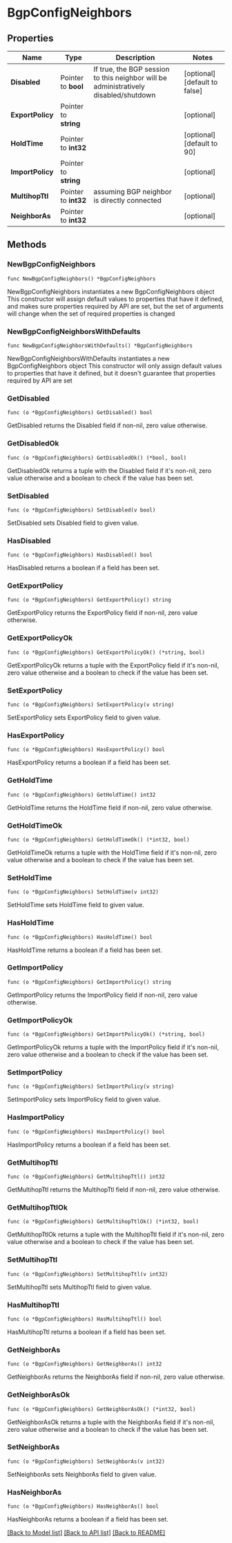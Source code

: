# BgpConfigNeighbors

## Properties

Name | Type | Description | Notes
------------ | ------------- | ------------- | -------------
**Disabled** | Pointer to **bool** | If true, the BGP session to this neighbor will be administratively disabled/shutdown | [optional] [default to false]
**ExportPolicy** | Pointer to **string** |  | [optional] 
**HoldTime** | Pointer to **int32** |  | [optional] [default to 90]
**ImportPolicy** | Pointer to **string** |  | [optional] 
**MultihopTtl** | Pointer to **int32** | assuming BGP neighbor is directly connected | [optional] 
**NeighborAs** | Pointer to **int32** |  | [optional] 

## Methods

### NewBgpConfigNeighbors

`func NewBgpConfigNeighbors() *BgpConfigNeighbors`

NewBgpConfigNeighbors instantiates a new BgpConfigNeighbors object
This constructor will assign default values to properties that have it defined,
and makes sure properties required by API are set, but the set of arguments
will change when the set of required properties is changed

### NewBgpConfigNeighborsWithDefaults

`func NewBgpConfigNeighborsWithDefaults() *BgpConfigNeighbors`

NewBgpConfigNeighborsWithDefaults instantiates a new BgpConfigNeighbors object
This constructor will only assign default values to properties that have it defined,
but it doesn't guarantee that properties required by API are set

### GetDisabled

`func (o *BgpConfigNeighbors) GetDisabled() bool`

GetDisabled returns the Disabled field if non-nil, zero value otherwise.

### GetDisabledOk

`func (o *BgpConfigNeighbors) GetDisabledOk() (*bool, bool)`

GetDisabledOk returns a tuple with the Disabled field if it's non-nil, zero value otherwise
and a boolean to check if the value has been set.

### SetDisabled

`func (o *BgpConfigNeighbors) SetDisabled(v bool)`

SetDisabled sets Disabled field to given value.

### HasDisabled

`func (o *BgpConfigNeighbors) HasDisabled() bool`

HasDisabled returns a boolean if a field has been set.

### GetExportPolicy

`func (o *BgpConfigNeighbors) GetExportPolicy() string`

GetExportPolicy returns the ExportPolicy field if non-nil, zero value otherwise.

### GetExportPolicyOk

`func (o *BgpConfigNeighbors) GetExportPolicyOk() (*string, bool)`

GetExportPolicyOk returns a tuple with the ExportPolicy field if it's non-nil, zero value otherwise
and a boolean to check if the value has been set.

### SetExportPolicy

`func (o *BgpConfigNeighbors) SetExportPolicy(v string)`

SetExportPolicy sets ExportPolicy field to given value.

### HasExportPolicy

`func (o *BgpConfigNeighbors) HasExportPolicy() bool`

HasExportPolicy returns a boolean if a field has been set.

### GetHoldTime

`func (o *BgpConfigNeighbors) GetHoldTime() int32`

GetHoldTime returns the HoldTime field if non-nil, zero value otherwise.

### GetHoldTimeOk

`func (o *BgpConfigNeighbors) GetHoldTimeOk() (*int32, bool)`

GetHoldTimeOk returns a tuple with the HoldTime field if it's non-nil, zero value otherwise
and a boolean to check if the value has been set.

### SetHoldTime

`func (o *BgpConfigNeighbors) SetHoldTime(v int32)`

SetHoldTime sets HoldTime field to given value.

### HasHoldTime

`func (o *BgpConfigNeighbors) HasHoldTime() bool`

HasHoldTime returns a boolean if a field has been set.

### GetImportPolicy

`func (o *BgpConfigNeighbors) GetImportPolicy() string`

GetImportPolicy returns the ImportPolicy field if non-nil, zero value otherwise.

### GetImportPolicyOk

`func (o *BgpConfigNeighbors) GetImportPolicyOk() (*string, bool)`

GetImportPolicyOk returns a tuple with the ImportPolicy field if it's non-nil, zero value otherwise
and a boolean to check if the value has been set.

### SetImportPolicy

`func (o *BgpConfigNeighbors) SetImportPolicy(v string)`

SetImportPolicy sets ImportPolicy field to given value.

### HasImportPolicy

`func (o *BgpConfigNeighbors) HasImportPolicy() bool`

HasImportPolicy returns a boolean if a field has been set.

### GetMultihopTtl

`func (o *BgpConfigNeighbors) GetMultihopTtl() int32`

GetMultihopTtl returns the MultihopTtl field if non-nil, zero value otherwise.

### GetMultihopTtlOk

`func (o *BgpConfigNeighbors) GetMultihopTtlOk() (*int32, bool)`

GetMultihopTtlOk returns a tuple with the MultihopTtl field if it's non-nil, zero value otherwise
and a boolean to check if the value has been set.

### SetMultihopTtl

`func (o *BgpConfigNeighbors) SetMultihopTtl(v int32)`

SetMultihopTtl sets MultihopTtl field to given value.

### HasMultihopTtl

`func (o *BgpConfigNeighbors) HasMultihopTtl() bool`

HasMultihopTtl returns a boolean if a field has been set.

### GetNeighborAs

`func (o *BgpConfigNeighbors) GetNeighborAs() int32`

GetNeighborAs returns the NeighborAs field if non-nil, zero value otherwise.

### GetNeighborAsOk

`func (o *BgpConfigNeighbors) GetNeighborAsOk() (*int32, bool)`

GetNeighborAsOk returns a tuple with the NeighborAs field if it's non-nil, zero value otherwise
and a boolean to check if the value has been set.

### SetNeighborAs

`func (o *BgpConfigNeighbors) SetNeighborAs(v int32)`

SetNeighborAs sets NeighborAs field to given value.

### HasNeighborAs

`func (o *BgpConfigNeighbors) HasNeighborAs() bool`

HasNeighborAs returns a boolean if a field has been set.


[[Back to Model list]](../README.md#documentation-for-models) [[Back to API list]](../README.md#documentation-for-api-endpoints) [[Back to README]](../README.md)


